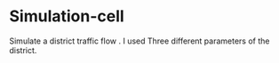 # Simulation-cell
Simulate a district traffic flow .
I used Three different parameters of the district.
